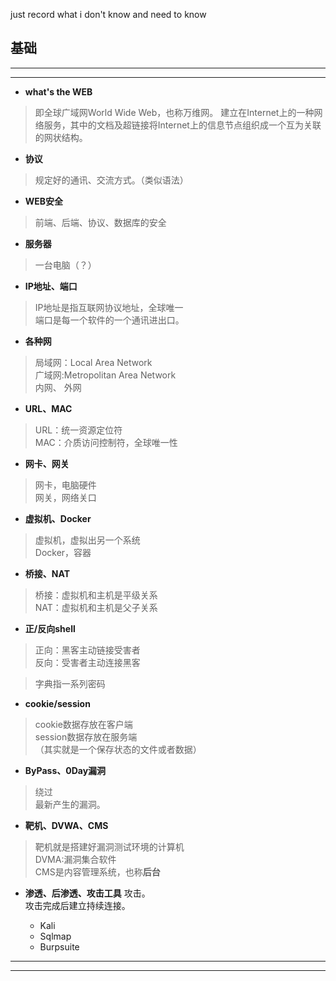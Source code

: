 just record what i don't know and need to know

## 基础

---
---

- **what's the WEB**
>即全球广域网World Wide Web，也称万维网。
建立在Internet上的一种网络服务，其中的文档及超链接将Internet上的信息节点组织成一个互为关联的网状结构。

- **协议**
>规定好的通讯、交流方式。（类似语法）

- **WEB安全**
>前端、后端、协议、数据库的安全

- **服务器**
>一台电脑（？）

- **IP地址、端口**
>IP地址是指互联网协议地址，全球唯一<br>端口是每一个软件的一个通讯进出口。

- **各种网**
>局域网：Local Area Network<br>
广域网:Metropolitan Area Network<br>
内网、
外网

- **URL、MAC**
>URL：统一资源定位符<br>MAC：介质访问控制符，全球唯一性

- **网卡、网关**
>网卡，电脑硬件<br>网关，网络关口

- **虚拟机、Docker**
>虚拟机，虚拟出另一个系统<br>Docker，容器

- **桥接、NAT**
>桥接：虚拟机和主机是平级关系<br>NAT：虚拟机和主机是父子关系

- **正/反向shell**
>正向：黑客主动链接受害者<br>反向：受害者主动连接黑客


>字典指一系列密码

- **cookie/session**
>cookie数据存放在客户端<br>session数据存放在服务端<br>（其实就是一个保存状态的文件或者数据）

- **ByPass、0Day漏洞**
>绕过<br>最新产生的漏洞。

- **靶机、DVWA、CMS**
>靶机就是搭建好漏洞测试环境的计算机<br>DVMA:漏洞集合软件<br>CMS是内容管理系统，也称**后台**

- **渗透、后渗透、攻击工具**
攻击。<br>攻击完成后建立持续连接。


  - Kali
  - Sqlmap
  - Burpsuite



----
----

